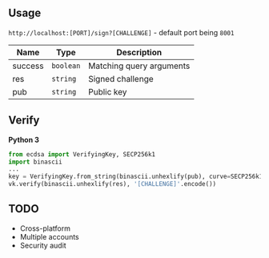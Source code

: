 ## Usage
`http://localhost:[PORT]/sign?[CHALLENGE]` - default port being `8001`

Name | Type | Description
--- | --- | ---
success | `boolean` | Matching query arguments
res | `string` | Signed challenge 
pub | `string` | Public key

## Verify
**Python 3**
```python
from ecdsa import VerifyingKey, SECP256k1
import binascii
...
key = VerifyingKey.from_string(binascii.unhexlify(pub), curve=SECP256k1)
vk.verify(binascii.unhexlify(res), '[CHALLENGE]'.encode())
```

## TODO
* Cross-platform
* Multiple accounts
* Security audit
